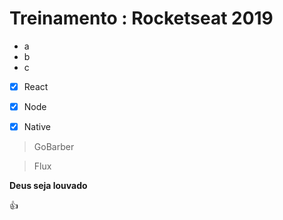 # Treinamento : Rocketseat 2019

* a
* b 
* c

- [x] React
- [x] Node
- [x] Native


> GoBarber

> Flux

**Deus seja louvado**


:+1:
